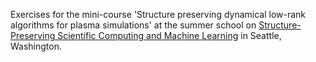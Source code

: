 Exercises for the mini-course 'Structure preserving dynamical low-rank algorithms for plasma simulations' at the summer school on [Structure-Preserving Scientific Computing and Machine Learning](https://sites.google.com/view/crg-spd/events/seattle-2025) in Seattle, Washington.

